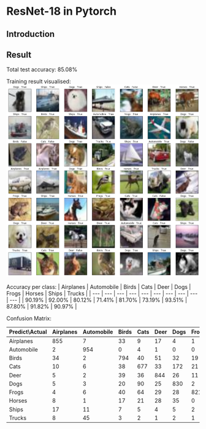 # ResNet-18 in Pytorch

## Introduction

## Result

Total test accuracy: 85.08%

Training result visualised:
![alt text](https://github.com/jason2468087/Pytorch-ResNet/blob/main/img/ResNet%20Result.png?raw=true)

Accuracy per class:
| Airplanes | Automobile | Birds | Cats | Deer | Dogs | Frogs | Horses | Ships | Trucks |
| --- | --- | --- | --- | --- | --- | --- | --- | --- | --- |
| 90.19% | 92.00% | 80.12% | 71.41% | 81.70% | 73.19% | 93.51% | 87.80% | 91.82% | 90.97% |

Confusion Matrix:

| Predict\Actual | Airplanes | Automobile | Birds | Cats | Deer | Dogs | Frogs | Horses | Ships | Trucks |
| --- | --- | --- | --- | --- | --- | --- | --- | --- | --- | --- |
| Airplanes | 855 | 7 | 33 | 9 | 17 | 4 | 1 | 13 | 41 | 20 |
| Automobile | 2 | 954 | 0 | 4 | 1 | 0 | 0 | 3 | 5 | 31 |
| Birds | 34 | 2 | 794 | 40 | 51 | 32 | 19 | 14 | 7 | 7 |
| Cats | 10 | 6 | 38 | 677 | 33 | 172 | 21 | 29 | 5 | 9 |
| Deer | 5 | 2 | 39 | 36 | 844 | 26 | 11 | 30 | 6 | 1 |
| Dogs | 5 | 3 | 20 | 90 | 25 | 830 | 2 | 24 | 1 | 0 |
| Frogs | 4 | 6 | 40 | 64 | 29 | 28 | 821 | 3 | 1 | 4 |
| Horses | 8 | 1 | 17 | 21 | 28 | 35 | 0 | 885 | 0 | 5 |
| Ships | 17 | 11 | 7 | 5 | 4 | 5 | 2 | 2 | 932 | 15 |
| Trucks | 8 | 45 | 3 | 2 | 1 | 2 | 1 | 5 | 17 | 916 |
